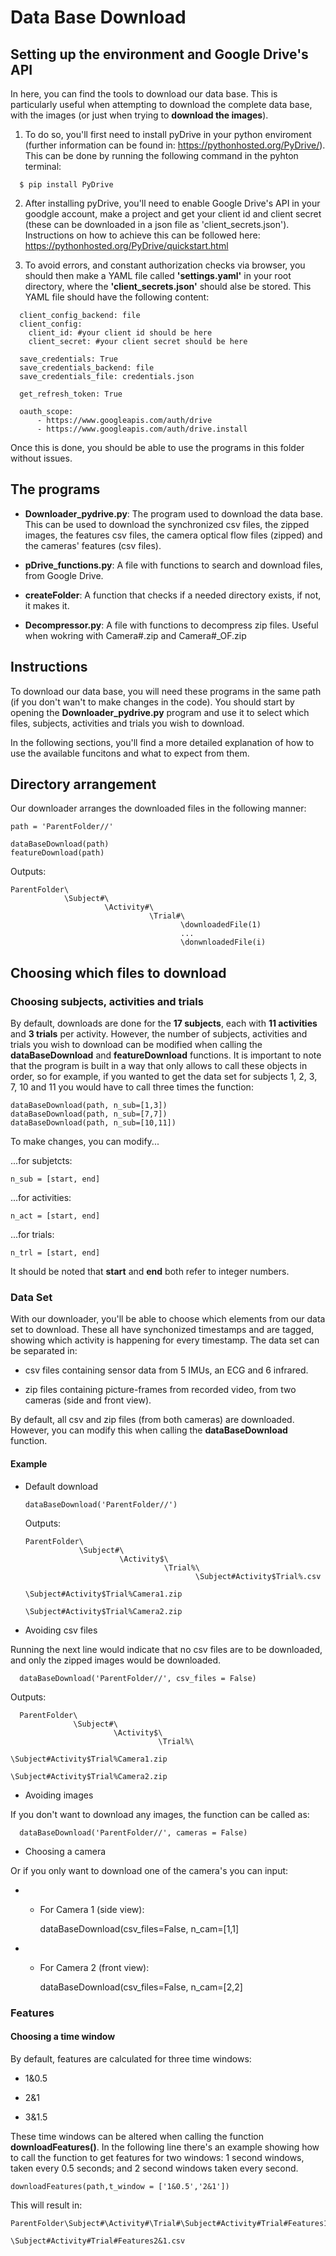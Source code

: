 # Data Base Download

## Setting up the environment and Google Drive's API

In here, you can find the tools to download our data base. This is particularly useful when attempting to download the complete data base, with the images (or just when trying to **download the images**).
 
1. To do so, you'll first need to install pyDrive in your python enviroment (further information can be found in: https://pythonhosted.org/PyDrive/). This can be done by running the following command in the pyhton 
terminal:

  ```
    $ pip install PyDrive
  ```

2. After installing pyDrive, you'll need to enable Google Drive's API in your goodgle account, make a project and get your client id and client secret (these can be downloaded in a json file as 'client_secrets.json'). Instructions on how to achieve this can be followed here: https://pythonhosted.org/PyDrive/quickstart.html

3. To avoid errors, and constant authorization checks via browser, you should then make a YAML file called **'settings.yaml'** in your root directory, where the **'client_secrets.json'** should alse be stored. This YAML file should have the following content:

 ```
   client_config_backend: file
   client_config:
     client_id: #your client id should be here
     client_secret: #your client secret should be here

   save_credentials: True
   save_credentials_backend: file
   save_credentials_file: credentials.json

   get_refresh_token: True

   oauth_scope: 
       - https://www.googleapis.com/auth/drive
       - https://www.googleapis.com/auth/drive.install
 ```

Once this is done, you should be able to use the programs in this folder without issues.


## The programs

- **Downloader_pydrive.py**: The program used to download the data base. This can be used to download the synchronized csv files, the zipped images, the features csv files, the camera optical flow files (zipped) and the cameras' features (csv files).

- **pDrive_functions.py**: A file with functions to search and download files, from Google Drive.

- **createFolder**: A function that checks if a needed directory exists, if not, it makes it.

- **Decompressor.py**: A file with functions to decompress zip files. Useful when wokring with Camera#.zip and Camera#_OF.zip


## Instructions

To download our data base, you will need these programs in the same path (if you don't wan't to make changes in the code). You should start by opening the **Downloader_pydrive.py** program and use it to select which files, subjects, activities and trials you wish to download.

In the following sections, you'll find a more detailed explanation of how to use the available funcitons and what to expect from them.

## Directory arrangement

Our downloader arranges the downloaded files in the following manner:

    path = 'ParentFolder//'
    
    dataBaseDownload(path)
    featureDownload(path)

  Outputs:

    ParentFolder\
                \Subject#\
                         \Activity#\
                                   \Trial#\
                                          \downloadedFile(1)
                                          ...
                                          \donwnloadedFile(i)

## Choosing which files to download

### Choosing subjects, activities and trials

By default, downloads are done for the **17 subjects**, each with **11 activities** and **3 trials** per activity. However, the number of subjects, activities and trials you wish to download can be modified when calling the **dataBaseDownload** and **featureDownload** functions. It is important to note that the program is built in a way that only allows to call these objects in order, so for example, if you wanted to get the data set for subjects 1, 2, 3, 7, 10 and 11 you would have to call three times the function:


    dataBaseDownload(path, n_sub=[1,3])
    dataBaseDownload(path, n_sub=[7,7])
    dataBaseDownload(path, n_sub=[10,11])


To make changes, you can modify...


  ...for subjetcts:
  
    n_sub = [start, end] 


  ...for activities:
  
    n_act = [start, end]


  ...for trials:
  
    n_trl = [start, end]

It should be noted that **start** and **end** both refer to integer numbers.

### Data Set

With our downloader, you'll be able to choose which elements from our data set to download. These all have synchonized timestamps and are tagged, showing which activity is happening for every timestamp. The data set can be separated in:

- csv files containing sensor data from 5 IMUs, an ECG and 6 infrared.

- zip files containing picture-frames from recorded video, from two cameras (side and front view).


By default, all csv and zip files (from both cameras) are downloaded. However, you can modify this when calling the **dataBaseDownload** function.

#### Example

- Default download

      dataBaseDownload('ParentFolder//')

  Outputs:

      ParentFolder\
                  \Subject#\
                           \Activity$\
                                     \Trial%\
                                            \Subject#Activity$Trial%.csv
                                            \Subject#Activity$Trial%Camera1.zip
                                            \Subject#Activity$Trial%Camera2.zip

- Avoiding csv files

 Running the next line would indicate that no csv files are to be downloaded, and only the zipped images would be downloaded. 
 
      dataBaseDownload('ParentFolder//', csv_files = False)

  Outputs:

      ParentFolder\
                  \Subject#\
                           \Activity$\
                                     \Trial%\
                                            \Subject#Activity$Trial%Camera1.zip
                                            \Subject#Activity$Trial%Camera2.zip

 - Avoiding images

  If you don't want to download any images, the function can be called as:

      dataBaseDownload('ParentFolder//', cameras = False)


 - Choosing a camera
 
  Or if you only want to download one of the camera's you can input:

   - - For Camera 1 (side view):
 
         dataBaseDownload(csv_files=False, n_cam=[1,1]
       
   - - For Camera 2 (front view):
 
         dataBaseDownload(csv_files=False, n_cam=[2,2]


### Features



#### Choosing a time window

By default, features are calculated for three time windows:

- 1&0.5

- 2&1

- 3&1.5

These time windows can be altered when calling the function **downloadFeatures()**. In the following line there's an example showing how to call the function to get features for two windows: 1 second windows, taken every 0.5 seconds; and 2 second windows taken every second.


    downloadFeatures(path,t_window = ['1&0.5','2&1'])


This will result in:


    ParentFolder\Subject#\Activity#\Trial#\Subject#Activity#Trial#Features1&0.5.csv
                                          \Subject#Activity#Trial#Features2&1.csv




